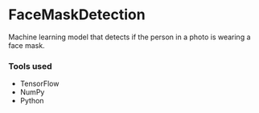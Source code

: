# FaceMaskDetection

Machine learning model that detects if the person in a photo is wearing a face mask.

### Tools used
- TensorFlow
- NumPy
- Python
